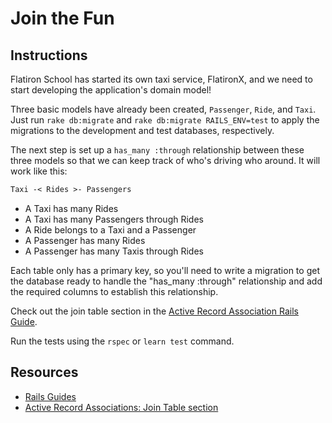 # Join the Fun

## Instructions

Flatiron School has started its own taxi service, FlatironX, and we need to
start developing the application's domain model!

Three basic models have already been created, `Passenger`, `Ride`, and `Taxi`.
Just run `rake db:migrate` and `rake db:migrate RAILS_ENV=test` to apply the
migrations to the development and test databases, respectively.

The next step is set up a `has_many :through` relationship between
these three models so that we can keep track of who's driving who around.
It will work like this:

```txt
Taxi -< Rides >- Passengers
```

- A Taxi has many Rides
- A Taxi has many Passengers through Rides
- A Ride belongs to a Taxi and a Passenger
- A Passenger has many Rides
- A Passenger has many Taxis through Rides

Each table only has a primary key, so you'll need to write a migration to
get the database ready to handle the "has_many :through" relationship and
add the required columns to establish this relationship.

Check out the join table section in the [Active Record Association Rails Guide](http://guides.rubyonrails.org/association_basics.html#the-has-many-through-association).

Run the tests using the `rspec` or `learn test` command.

## Resources

- [Rails Guides](http://guides.rubyonrails.org/)
- [Active Record Associations: Join Table section](http://guides.rubyonrails.org/association_basics.html#the-has-many-through-association)

